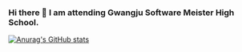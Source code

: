 ### Hi there 👋 I am attending Gwangju Software Meister High School.

[![Anurag's GitHub stats](https://github-readme-stats.vercel.app/api?username=hotteock3388)](https://github.com/anuraghazra/github-readme-stats)

<!--
**Hotteock3388/Hotteock3388** is a ✨ _special_ ✨ repository because its `README.md` (this file) appears on your GitHub profile.


- 🔭 I’m currently working on ...
aa
- 🌱 I’m currently learning ...
- 👯 I’m looking to collaborate on ...
- 🤔 I’m looking for help with ...
- 💬 Ask me about ...
- 📫 How to reach me: ...

